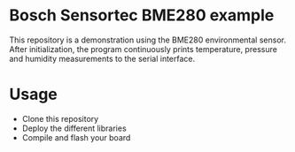 # Bosch Sensortec BME280 example


This repository is a demonstration using the BME280 environmental sensor.
After initialization, the program continuously prints temperature, pressure
and humidity measurements to the serial interface.

# Usage

* Clone this repository
* Deploy the different libraries
* Compile and flash your board

